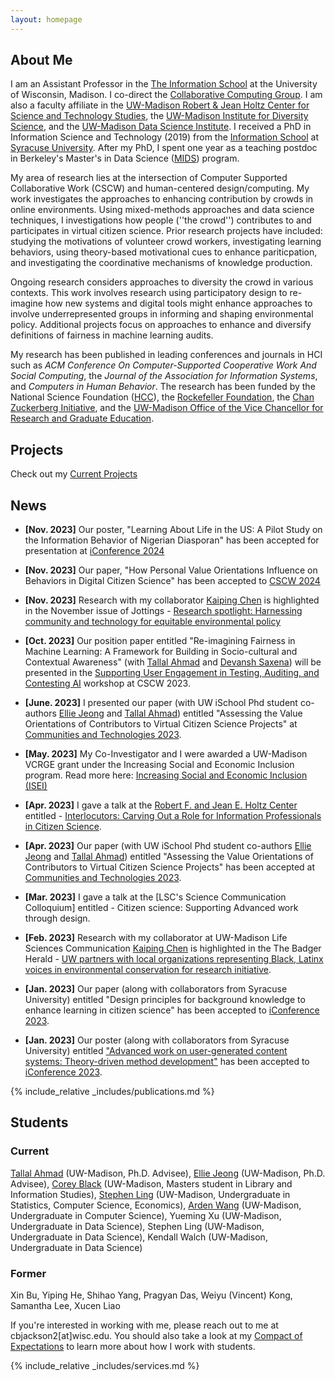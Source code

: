 ```yaml
---
layout: homepage
---
```


## About Me

I am an Assistant Professor in the [The Information School](https://ischool.wisc.edu/) at the University of Wisconsin, Madison. I co-direct the [Collaborative Computing Group](https://collab.ischool.wisc.edu/). I am also a faculty affiliate in the [UW-Madison Robert & Jean Holtz Center for Science and Technology Studies](https://sts.wisc.edu), the [UW-Madison Institute for Diversity Science](https://ids.wisc.edu), and the [UW-Madison Data Science Institute](https://datascience.wisc.edu/institute/). I received a PhD in Information Science and Technology (2019) from the [Information School](https://ischool.syr.edu/) at [Syracuse University](https://www.syracuse.edu/). After my PhD, I spent one year as a teaching postdoc in Berkeley's Master's in Data Science ([MIDS](https://ischoolonline.berkeley.edu/)) program. 

My area of research lies at the intersection of Computer Supported Collaborative Work (CSCW) and human-centered design/computing. My work investigates the approaches to enhancing contribution by crowds in online environments. Using mixed-methods approaches and data science techniques, I investigations how people (''the crowd'') contributes to and participates in virtual citizen science. Prior research projects have included: studying the motivations of volunteer crowd workers, investigating learning behaviors, using theory-based motivational cues to enhance pariticpation, and investigating the coordinative mechanisms of knowledge production.  

 Ongoing research considers approaches to diversity the crowd in various contexts. This work involves research using participatory design to re-imagine how new systems and digital tools might enhance approaches to involve underrepresented groups in informing and shaping environmental policy. Additional projects focus on approaches to enhance and diversify definitions of fairness in machine learning audits.  

My research has been published in leading conferences and journals in HCI such as *ACM Conference On Computer-Supported Cooperative Work And Social Computing*, the *Journal of the Association for Information Systems*, and *Computers in Human Behavior*. The research has been funded by the National Science Foundation ([HCC](https://www.nsf.gov/awardsearch/showAward?AWD_ID=1755628&HistoricalAwards=false)), the [Rockefeller Foundation](https://www.rockefellerfoundation.org), the [Chan Zuckerberg Initiative](https://chanzuckerberg.com), and the [UW-Madison Office of the Vice Chancellor for Research and Graduate Education](https://research.wisc.edu/funding/). 


## Projects 

Check out my [Current Projects](https://coreybjackson.com/projects.html)

## News

- **[Nov. 2023]** Our poster, "Learning About Life in the US: A Pilot Study on the Information Behavior of Nigerian Diasporan" has been accepted for presentation at [iConference 2024](https://www.ischools.org/iconference)

- **[Nov. 2023]** Our paper, "How Personal Value Orientations Influence on Behaviors in Digital Citizen Science" has been accepted to [CSCW 2024](https://cscw.acm.org/2024/)

- **[Nov. 2023]** Research with my collaborator [Kaiping Chen](https://www.kaipingchen.com/) is highlighted in the November issue of Jottings - [Research spotlight: Harnessing community and technology for equitable environmental policy](https://ischool.wisc.edu/2023/10/31/research-spotlight-harnessing-community-and-technology-for-equitable-environmental-policy/)

- **[Oct. 2023]** Our position paper entitled "Re-imagining Fairness in Machine Learning: A Framework for Building in Socio-cultural and Contextual Awareness" (with [Tallal Ahmad](https://sites.google.com/view/tallal-ahmad/home) and [Devansh Saxena](https://devsaxena.info/)) will be presented in the [Supporting User Engagement in Testing, Auditing, and Contesting AI](https://cscw-user-ai-auditing.github.io/) workshop at CSCW 2023.

- **[June. 2023]** I presented our paper (with UW iSchool Phd student co-authors [Ellie Jeong](https://ejeong7.wixsite.com/elliejeong) and [Tallal Ahmad](https://sites.google.com/view/tallal-ahmad/home)) entitled "Assessing the Value Orientations of Contributors to Virtual Citizen Science Projects"  at [Communities and Technologies 2023](https://2023.comtech.community/). 

- **[May. 2023]** My Co-Investigator and I were awarded a UW-Madison VCRGE grant under the Increasing Social and Economic Inclusion program. Read more here: [Increasing Social and Economic Inclusion (ISEI)](https://research.wisc.edu/increasing-social-and-economic-inclusion-2/)

- **[Apr. 2023]** I gave a talk at the [Robert F. and Jean E. Holtz Center](https://sts.wisc.edu/) entitled - [Interlocutors: Carving Out a Role for Information Professionals in Citizen Science]( https://sts.wisc.edu/event/corey-jackson-2/). 

- **[Apr. 2023]** Our paper (with UW iSchool Phd student co-authors [Ellie Jeong](https://ejeong7.wixsite.com/elliejeong) and [Tallal Ahmad](https://sites.google.com/view/tallal-ahmad/home)) entitled "Assessing the Value Orientations of Contributors to Virtual Citizen Science Projects" has been accepted at [Communities and Technologies 2023](https://2023.comtech.community/). 

- **[Mar. 2023]** I gave a talk at the [LSC's Science Communication Colloquium] entitled - Citizen science: Supporting Advanced work through design. 

- **[Feb. 2023]** Research with my collaborator at UW-Madison Life Sciences Communication [Kaiping Chen](https://www.kaipingchen.com/) is highlighted in the The Badger Herald - [UW partners with local organizations representing Black, Latinx voices in environmental conservation for research initiative](https://badgerherald.com/news/2023/02/15/uw-partners-with-local-organizations-representing-black-latinx-voices-in-environmental-conservation-for-research-initiative/![image](https://user-images.githubusercontent.com/2421233/235491090-b1fdc0ab-a729-4182-9866-d861fbda311c.png)
). 

- **[Jan. 2023]** Our paper (along with collaborators from Syracuse University) entitled "Design principles for background knowledge to enhance learning in citizen science" has been accepted to [iConference 2023](https://www.ischools.org/iconference). 

- **[Jan. 2023]** Our poster (along with collaborators from Syracuse University) entitled ["Advanced work on user-generated content systems: Theory-driven method development"](https://www.ideals.illinois.edu/items/126404) has been accepted to [iConference 2023](https://www.ischools.org/iconference).   


{% include_relative _includes/publications.md %}


## Students 

### Current 
[Tallal Ahmad](https://sites.google.com/view/tallal-ahmad/home) (UW-Madison, Ph.D. Advisee), 
[Ellie Jeong](https://ejeong7.wixsite.com/elliejeong) (UW-Madison, Ph.D. Advisee), [Corey Black](https://www.linkedin.com/in/corey-black-53667055) (UW-Madison, Masters student in Library and Information Studies), [Stephen Ling](https://www.linkedin.com/in/stephen-ling-40575111b) (UW-Madison, Undergraduate in Statistics, Computer Science, Economics), [Arden Wang](https://ardentwang.github.io/) (UW-Madison, Undergraduate in Computer Science), Yueming Xu (UW-Madison, Undergraduate in Data Science), Stephen Ling (UW-Madison, Undergraduate in Data Science), Kendall Walch (UW-Madison, Undergraduate in Data Science)

### Former 
Xin Bu, Yiping He, Shihao Yang, Pragyan Das, Weiyu (Vincent) Kong, Samantha Lee, Xucen Liao

If you're interested in working with me, please reach out to me at cbjackson2[at]wisc.edu. You should also take a look at my [Compact of Expectations](https://docs.google.com/document/d/1AtuLPtfpGkzolgKeKnDy2fQ8rIdiRdgWKloEqOmxFpo/edit?usp=sharing) to learn more about how I work with students. 

{% include_relative _includes/services.md %}
